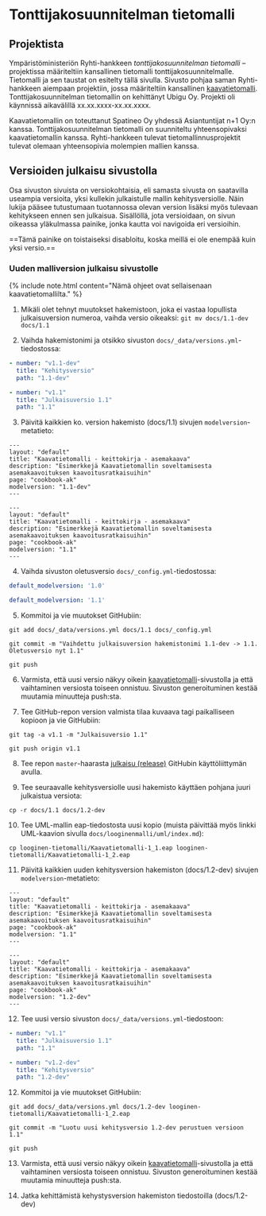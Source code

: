 # Tonttijakosuunnitelman tietomalli

## Projektista
Ympäristöministeriön Ryhti-hankkeen *tonttijakosuunnitelman tietomalli* –projektissa määriteltiin kansallinen tietomalli tonttijakosuunnitelmalle. Tietomalli ja sen taustat on esitelty tällä sivulla. Sivusto pohjaa saman Ryhti-hankkeen aiempaan projektiin, jossa määriteltiin kansallinen [kaavatietomalli](https://kaavatietomalli.fi). Tonttijakosuunnitelman tietomallin on kehittänyt Ubigu Oy. Projekti oli käynnissä aikavälillä xx.xx.xxxx-xx.xx.xxxx.

Kaavatietomallin on toteuttanut Spatineo Oy yhdessä Asiantuntijat n+1 Oy:n kanssa. Tonttijakosuunnitelman tietomalli on suunniteltu yhteensopivaksi kaavatietomallin kanssa. Ryhti-hankkeen tulevat tietomallinnusprojektit tulevat olemaan yhteensopivia molempien mallien kanssa. 

## Versioiden julkaisu sivustolla
Osa sivuston sivuista on versiokohtaisia, eli samasta sivusta on saatavilla useampia versioita, yksi kullekin julkaistulle mallin kehitysversiolle. Näin lukija pääsee tutustumaan tuotannossa olevan version lisäksi myös tulevaan kehitykseen ennen sen julkaisua. Sisällöllä, jota versioidaan, on sivun oikeassa yläkulmassa painike, jonka kautta voi navigoida eri versioihin.

==Tämä painike on toistaiseksi disabloitu, koska meillä ei ole enempää kuin yksi versio.==
### Uuden malliversion julkaisu sivustolle

{% include note.html content="Nämä ohjeet ovat sellaisenaan kaavatietomallilta." %}

1. Mikäli olet tehnyt muutokset hakemistoon, joka ei vastaa lopullista julkaisuversion numeroa, vaihda versio oikeaksi:
```git mv docs/1.1-dev docs/1.1```

2. Vaihda hakemistonimi ja otsikko sivuston ```docs/_data/versions.yml```-tiedostossa:

```yaml
- number: "v1.1-dev"
  title: "Kehitysversio"
  path: "1.1-dev"
```

```yaml
- number: "v1.1"
  title: "Julkaisuversio 1.1"
  path: "1.1"
```

3. Päivitä kaikkien ko. version hakemisto (docs/1.1) sivujen ```modelversion```-metatieto:
```jekyll
---
layout: "default"
title: "Kaavatietomalli - keittokirja - asemakaava"
description: "Esimerkkejä Kaavatietomallin soveltamisesta asemakaavoituksen kaavoitusratkaisuihin"
page: "cookbook-ak"
modelversion: "1.1-dev"
---
```

```jekyll
---
layout: "default"
title: "Kaavatietomalli - keittokirja - asemakaava"
description: "Esimerkkejä Kaavatietomallin soveltamisesta asemakaavoituksen kaavoitusratkaisuihin"
page: "cookbook-ak"
modelversion: "1.1"
---
```

4. Vaihda sivuston oletusversio ```docs/_config.yml```-tiedostossa:

```yaml
default_modelversion: '1.0'
```

```yaml
default_modelversion: '1.1'
```

5. Kommitoi ja vie muutokset GitHubiin:

```git add docs/_data/versions.yml docs/1.1 docs/_config.yml```

```git commit -m "Vaihdettu julkaisuversion hakemistonimi 1.1-dev -> 1.1. Oletusversio nyt 1.1"```

```git push```

6. Varmista, että uusi versio näkyy oikein [kaavatietomalli](https://kaavatietomalli.fi/)-sivustolla ja että vaihtaminen versiosta toiseen onnistuu. Sivuston generoituminen kestää muutamia minuutteja push:sta.

7. Tee GitHub-repon version valmista tilaa kuvaava tagi paikalliseen kopioon ja vie GitHubiin:

```git tag -a v1.1 -m "Julkaisuversio 1.1"```

```git push origin v1.1```

8. Tee repon ```master```-haarasta [julkaisu (release)](https://docs.github.com/en/free-pro-team@latest/github/administering-a-repository/managing-releases-in-a-repository) GitHubin käyttöliittymän avulla.

9. Tee seuraavalle kehitysversiolle uusi hakemisto käyttäen pohjana juuri julkaistua versiota:

```cp -r docs/1.1 docs/1.2-dev```

10. Tee UML-mallin eap-tiedostosta uusi kopio (muista päivittää myös linkki UML-kaavion sivulla ```docs/looginenmalli/uml/index.md```):

```cp looginen-tietomalli/Kaavatietomalli-1_1.eap looginen-tietomalli/Kaavatietomalli-1_2.eap```

11. Päivitä kaikkien uuden kehitysversion hakemiston (docs/1.2-dev) sivujen ```modelversion```-metatieto:
```jekyll
---
layout: "default"
title: "Kaavatietomalli - keittokirja - asemakaava"
description: "Esimerkkejä Kaavatietomallin soveltamisesta asemakaavoituksen kaavoitusratkaisuihin"
page: "cookbook-ak"
modelversion: "1.1"
---
```

```jekyll
---
layout: "default"
title: "Kaavatietomalli - keittokirja - asemakaava"
description: "Esimerkkejä Kaavatietomallin soveltamisesta asemakaavoituksen kaavoitusratkaisuihin"
page: "cookbook-ak"
modelversion: "1.2-dev"
---
```

12. Tee uusi versio sivuston ```docs/_data/versions.yml```-tiedostoon:

```yaml
- number: "v1.1"
  title: "Julkaisuversio 1.1"
  path: "1.1"

- number: "v1.2-dev"
  title: "Kehitysversio"
  path: "1.2-dev"
```

12. Kommitoi ja vie muutokset GitHubiin:

```git add docs/_data/versions.yml docs/1.2-dev looginen-tietomalli/Kaavatietomalli-1_2.eap```

```git commit -m "Luotu uusi kehitysversio 1.2-dev perustuen versioon 1.1"```

```git push```

13. Varmista, että uusi versio näkyy oikein [kaavatietomalli](https://kaavatietomalli.fi/)-sivustolla ja että vaihtaminen versiosta toiseen onnistuu. Sivuston generoituminen kestää muutamia minuutteja push:sta.

14. Jatka kehittämistä kehystysversion hakemiston tiedostoilla (docs/1.2-dev)

